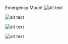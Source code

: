 Emergency Mount
![alt text](https://github.com/kanawati975/Voron_Switchwire/blob/main/Emergency_Mount/Screenshot%202021-11-11%20053444.jpg)

![alt text](https://github.com/kanawati975/Voron_Switchwire/blob/main/Emergency_Mount/Screenshot%202021-11-11%20060827.jpg)

![alt text](https://github.com/kanawati975/Voron_Switchwire/blob/main/Emergency_Mount/Screenshot%202021-11-11%20055959.jpg)

![alt text](https://github.com/kanawati975/Voron_Switchwire/blob/main/Emergency_Mount/Screenshot%202021-11-11%20053559.jpg)
